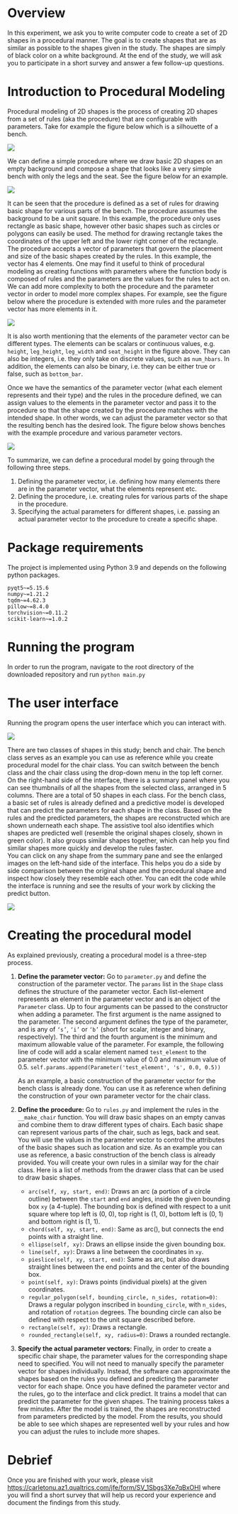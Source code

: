 # Overview

In this experiment, we ask you to write computer code to create a set of 2D shapes in a procedural manner. The goal is to create shapes that are as similar as possible to the shapes given in the study. The shapes are simply of black color on a white background. At the end of the study, we will ask you to participate in a short survey and answer a few follow-up questions.

# Introduction to Procedural Modeling

Procedural modeling of 2D shapes is the process of creating 2D shapes from a set of rules (aka the procedure) that are configurable with parameters. Take for example the figure below which is a silhouette of a bench.

![](./assets/bench_example.png)

We can define a simple procedure where we draw basic 2D shapes on an empty background and compose a shape that looks like a very simple bench with only the legs and the seat. See the figure below for an example.

![](./assets/procresult_1.png)

It can be seen that the procedure is defined as a set of rules for drawing basic shape for various parts of the bench. The procedure assumes the background to be a unit square. In this example, the procedure only uses rectangle as basic shape, however other basic shapes such as circles or polygons can easily be used. The method for drawing rectangle takes the coordinates of the upper left and the lower right corner of the rectangle. The procedure accepts a vector of parameters that govern the placement and size of the basic shapes created by the rules. In this example, the vector has 4 elements. One may find it useful to think of procedural modeling as creating functions with parameters where the function body is composed of rules and the parameters are the values for the rules to act on. We can add more complexity to both the procedure and the parameter vector in order to model more complex shapes. For example, see the figure below where the procedure is extended with more rules and the parameter vector has more elements in it.

![](./assets/procresult_2.png)

It is also worth mentioning that the elements of the parameter vector can be different types. The elements can be scalars or continuous values, e.g. ```height```, ```leg_height```, ```leg_width``` and ```seat_height``` in the figure above. They can also be integers, i.e. they only take on discrete values, such as ```num_hbars```. In addition, the elements can also be binary, i.e. they can be either true or false, such as ```bottom_bar```. 

Once we have the semantics of the parameter vector (what each element represents and their type) and the rules in the procedure defined, we can assign values to the elements in the parameter vector and pass it to the procedure so that the shape created by the procedure matches with the intended shape. In other words, we can adjust the parameter vector so that the resulting bench has the desired look. The figure below shows benches with the example procedure and various parameter vectors.

![](./assets/vectors.png)

To summarize, we can define a procedural model by going through the following three steps.
1. Defining the parameter vector, i.e. defining how many elements there are in the parameter vector, what the elements represent etc.
2. Defining the procedure, i.e. creating rules for various parts of the shape in the procedure.
3. Specifying the actual parameters for different shapes, i.e. passing an actual parameter vector to the procedure to create a specific shape.

# Package requirements
The project is implemented using Python 3.9 and depends on the following python packages.
```
pyqt5~=5.15.6
numpy~=1.21.2
tqdm~=4.62.3
pillow~=8.4.0
torchvision~=0.11.2
scikit-learn~=1.0.2
```

# Running the program
In order to run the program, navigate to the root directory of the downloaded repository and run
```python main.py```

# The user interface
Running the program opens the user interface which you can interact with.

![](./assets/interface.png)

There are two classes of shapes in this study; bench and chair. The bench class serves as an example you can use as reference while you create procedural model for the chair class. You can switch between the bench class and the chair class using the drop-down menu in the top left corner. On the right-hand side of the interface, there is a summary panel where you can see thumbnails of all the shapes from the selected class, arranged in 5 columns. There are a total of 50 shapes in each class. For the bench class, a basic set of rules is already defined and a predictive model is developed that can predict the parameters for each shape in the class. Based on the rules and the predicted parameters, the shapes are reconstructed which are shown underneath each shape. The assistive tool also identifies which shapes are predicted well (resemble the original shapes closely, shown in green color). It also groups similar shapes together, which can help you find similar shapes more quickly and develop the rules faster.  
You can click on any shape from the summary pane and see the enlarged images on the left-hand side of the interface. This helps you do a side by side comparison between the original shape and the procedural shape and inspect how closely they resemble each other. You can edit the code while the interface is running and see the results of your work by clicking the predict button.

![](./assets/interface_with_detail.png)

# Creating the procedural model
As explained previously, creating a procedural model is a three-step process.
1. **Define the parameter vector:** Go to ```parameter.py``` and define the construction of the parameter vector. The ```params``` list in the ```Shape``` class defines the structure of the parameter vector. Each list-element represents an element in the parameter vector and is an object of the ```Parameter``` class. Up to four arguments can be passed to the constructor when adding a parameter. The first argument is the name assigned to the parameter. The second argument defines the type of the parameter, and is any of ```‘s’```, ```‘i’``` or ```‘b’``` (short for scalar, integer and binary, respectively). The third and the fourth argument is the minimum and maximum allowable value of the parameter. For example, the following line of code will add a scalar element named ```test_element``` to the parameter vector with the minimum value of 0.0 and maximum value of 0.5.
```self.params.append(Parameter('test_element', 's', 0.0, 0.5))```

   As an example, a basic construction of the parameter vector for the bench class is already done. You can use it as reference when defining the construction of your own parameter vector for the chair class.
2. **Define the procedure:** Go to ```rules.py``` and implement the rules in the ```__make_chair``` function. You will draw basic shapes on an empty canvas and combine them to draw different types of chairs. Each basic shape can represent various parts of the chair, such as legs, back and seat. You will use the values in the parameter vector to control the attributes of the basic shapes such as location and size. As an example you can use as reference, a basic construction of the bench class is already provided. You will create your own rules in a similar way for the chair class. Here is a list of methods from the drawer class that can be used to draw basic shapes.  
   - ```arc(self, xy, start, end)```: Draws an arc (a portion of a circle outline) between the ```start``` and ```end``` angles, inside the given bounding box ```xy``` (a 4-tuple). The bounding box is defined with respect to a unit square where top left is (0, 0), top right is (1, 0), bottom left is (0, 1) and bottom right is (1, 1).
   - ```chord(self, xy, start, end)```: Same as arc(), but connects the end points with a straight line.
   - ```ellipse(self, xy)```: Draws an ellipse inside the given bounding box.
   - ```line(self, xy)```: Draws a line between the coordinates in ```xy```.
   - ```pieslice(self, xy, start, end)```: Same as arc, but also draws straight lines between the end points and the center of the bounding box.
   - ```point(self, xy)```: Draws points (individual pixels) at the given coordinates.
   - ```regular_polygon(self, bounding_circle, n_sides, rotation=0)```: Draws a regular polygon inscribed in ```bounding_circle```, with ```n_sides```, and rotation of ```rotation``` degrees. The bounding circle can also be defined with respect to the unit square described before.
   - ```rectangle(self, xy)```: Draws a rectangle.
   - ```rounded_rectangle(self, xy, radius=0)```: Draws a rounded rectangle.
3. **Specify the actual parameter vectors:** Finally, in order to create a specific chair shape, the parameter values for the corresponding shape need to specified. You will not need to manually specify the parameter vector for shapes individually. Instead, the software can approximate the shapes based on the rules you defined and predicting the parameter vector for each shape. Once you have defined the parameter vector and the rules, go to the interface and click predict. It trains a model that can predict the parameter for the given shapes. The training process takes a few minutes. After the model is trained, the shapes are reconstructed from parameters predicted by the model. From the results, you should be able to see which shapes are represented well by your rules and how you can adjust the rules to include more shapes.

# Debrief
Once you are finished with your work, please visit <https://carletonu.az1.qualtrics.com/jfe/form/SV_1Sbgs3Xe7qBxOHI> where you will find a short survey that will help us record your experience and document the findings from this study.
